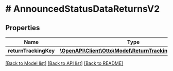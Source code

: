 # # AnnouncedStatusDataReturnsV2

## Properties

Name | Type | Description | Notes
------------ | ------------- | ------------- | -------------
**returnTrackingKey** | [**\OpenAPI\Client\Otto\Model\ReturnTrackingKeyReturnsV2**](ReturnTrackingKeyReturnsV2.md) |  | [optional]

[[Back to Model list]](../../README.md#models) [[Back to API list]](../../README.md#endpoints) [[Back to README]](../../README.md)
